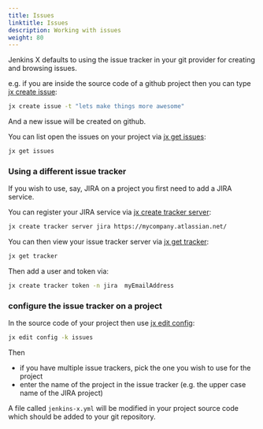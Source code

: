 ```yaml
---
title: Issues
linktitle: Issues
description: Working with issues
weight: 80
---
```


Jenkins X defaults to using the issue tracker in your git provider for creating and browsing issues.

e.g. if you are inside the source code of a github project then you can type [jx create issue](/commands/jx_create_issue/):

```sh
jx create issue -t "lets make things more awesome"
```

And a new issue will be created on github.

You can list open the issues on your project via [jx get issues](/commands/jx_get_issues/):

```sh
jx get issues
```

### Using a different issue tracker

If you wish to use, say, JIRA on a project you first need to add a JIRA service.

You can register your JIRA service via [jx create tracker server](/commands/jx_create_tracker_server/):

```sh
jx create tracker server jira https://mycompany.atlassian.net/
```

You can then view your issue tracker server via [jx get tracker](/commands/jx_get_tracker/):

```sh
jx get tracker
```

Then add a user and token via:

```sh
jx create tracker token -n jira  myEmailAddress
```

### configure the issue tracker on a project

In the source code of your project then use [jx edit config](/commands/jx_edit_config/):

```sh
jx edit config -k issues
```

Then

* if you have multiple issue trackers, pick the one you wish to use for the project
* enter the name of the project in the issue tracker (e.g. the upper case name of the JIRA project)

A file called `jenkins-x.yml` will be modified in your project source code which should be added to your git repository.







